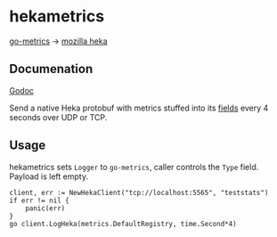 # hekametrics
[go-metrics](https://github.com/rcrowley/go-metrics) -> [mozilla heka](https://github.com/mozilla-services/heka)

## Documenation
[Godoc](http://godoc.org/github.com/imgix/hekametrics)

Send a native Heka protobuf with metrics stuffed into its [fields](http://hekad.readthedocs.org/en/v0.6.0/message/index.html) every 4 seconds over UDP or TCP.

## Usage
hekametrics sets ```Logger``` to ```go-metrics```, caller controls the ```Type``` field. Payload is left empty.
```golang
client, err := NewHekaClient("tcp://localhost:5565", "teststats")
if err != nil {
	panic(err)
}
go client.LogHeka(metrics.DefaultRegistry, time.Second*4)
```
